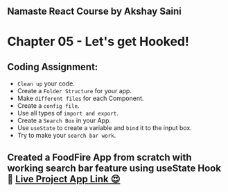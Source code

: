 ## Namaste React Course by Akshay Saini
# Chapter 05 - Let's get Hooked!


## Coding Assignment:
- `Clean up` your code.
- Create a `Folder Structure` for your app.
- Make `different files` for each Component.
- Create a `config file`.
- Use all types of `import and export`.
- Create a `Search Box` in your App.
- Use `useState` to create a variable and `bind` it to the input box.
- Try to make your `search bar work`.


## Created a FoodFire App from scratch with working search bar feature using useState Hook🚀 [Live Project App Link 😍](https://react-js-od4y-vishals-projects-aa43a2d8.vercel.app/)
